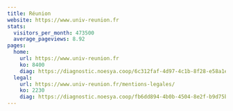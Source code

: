 ```yaml
---
title: Réunion
website: https://www.univ-reunion.fr
stats:
  visitors_per_month: 473500
  average_pageviews: 8.92
pages:
  home: 
    url: https://www.univ-reunion.fr
    ko: 8400
    diag: https://diagnostic.noesya.coop/6c312faf-4d97-4c1b-8f28-e58a1ef7f7d7
  legal: 
    url: https://www.univ-reunion.fr/mentions-legales/
    ko: 2230
    diag: https://diagnostic.noesya.coop/fb6dd894-4b0b-4504-8e2f-b9d75bde3b65
---
```

